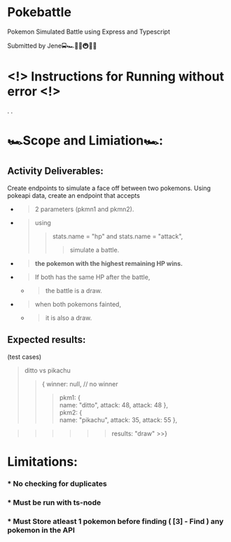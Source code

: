 # Pokebattle
Pokemon Simulated Battle using Express and Typescript

Submitted by Jene🚍🏎🚉🚅🚇🚃🚋

# <!> Instructions for Running without error <!>            


. . 

                                                             
 # 🏎Scope and Limiation🏎:
 
## Activity Deliverables:
  
Create endpoints to simulate a face off between two pokemons.
Using pokeapi data, create an endpoint that accepts
  * > 2 parameters (pkmn1 and pkmn2).
   * > using
     >>   stats.name = "hp" and
     >>  stats.name = "attack",
     >>>   simulate a battle.
 * > **the pokemon with the highest remaining HP wins.**
  * > If both has the same HP after the battle,
      * > the battle is a draw.
* > when both pokemons fainted,
     * > it is also a draw.
 
## Expected results:
(test cases)
 > ditto vs pikachu
  >>{
     winner: null, // no winner
>>>pkm1: {             
         name: "ditto",
           attack: 48,
        attack: 48
          },          
>>>pkm2: {             
      name: "pikachu",
   attack: 35,
       attack: 55
         },

>  >>>>>results: "draw"
          >>}
  
 #  Limitations:
 ### * No checking for duplicates
 ### * Must be run with ts-node
 ### * Must Store atleast 1 pokemon before finding ( [3] - Find ) any pokemon in the API

  
